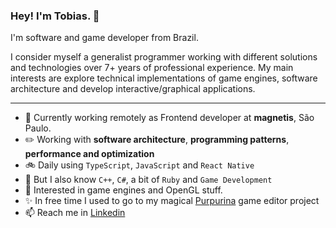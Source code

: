 ### Hey! I'm Tobias. 👋

I'm software and game developer from Brazil. 

I consider myself a generalist programmer working with different solutions and technologies over 7+ years of professional experience. My main interests are explore technical implementations of game engines, software architecture and develop interactive/graphical applications.

---

- 🏢 Currently working remotely as Frontend developer at **magnetis**, São Paulo.
- :pencil2: Working with **software architecture**, **programming patterns**, **performance and optimization**
- :bike: Daily using `TypeScript`, `JavaScript` and `React Native`
- 🧠 But I also know `C++`, `C#`, a bit of `Ruby` and `Game Development`
- :green_heart: Interested in game engines and OpenGL stuff.
- :sparkles: In free time I used to go to my magical [Purpurina](https://github.com/purpurina-engine) game editor project
- 📫 Reach me in [Linkedin](https://www.linkedin.com/in/tobias-beise-ulrich-4295766b/)

